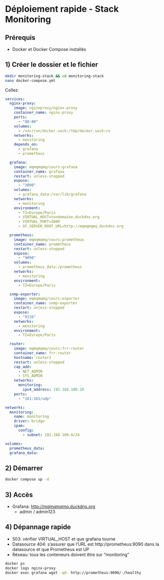 # Déploiement rapide - Stack Monitoring

## Prérequis

- Docker et Docker Compose installés

## 1) Créer le dossier et le fichier

```bash
mkdir monitoring-stack && cd monitoring-stack
nano docker-compose.yml
```

Collez:

```yaml
services:
  nginx-proxy:
    image: nginxproxy/nginx-proxy
    container_name: nginx-proxy
    ports:
      - "80:80"
    volumes:
      - /var/run/docker.sock:/tmp/docker.sock:ro
    networks:
      - monitoring
    depends_on:
      - grafana
      - prometheus

  grafana:
    image: mqmqmqmq/cours:grafana
    container_name: grafana
    restart: unless-stopped
    expose:
      - "3000"
    volumes:
      - grafana_data:/var/lib/grafana
    networks:
      - monitoring
    environment:
      - TZ=Europe/Paris
      - VIRTUAL_HOST=tondomaine.duckdns.org
      - VIRTUAL_PORT=3000
      - GF_SERVER_ROOT_URL=http://mqmqmqmq.duckdns.org

  prometheus:
    image: mqmqmqmq/cours:prometheus
    container_name: prometheus
    restart: unless-stopped
    expose:
      - "9090"
    volumes:
      - prometheus_data:/prometheus
    networks:
      - monitoring
    environment:
      - TZ=Europe/Paris

  snmp-exporter:
    image: mqmqmqmq/cours:exporter
    container_name: snmp-exporter
    restart: unless-stopped
    expose:
      - "9116"
    networks:
      - monitoring
    environment:
      - TZ=Europe/Paris

  router:
    image: mqmqmqmq/cours:frr-router
    container_name: frr-router
    hostname: router1
    restart: unless-stopped
    cap_add:
      - NET_ADMIN
      - SYS_ADMIN
    networks:
      monitoring:
        ipv4_address: 192.168.100.10
    ports:
      - "161:161/udp"

networks:
  monitoring:
    name: monitoring
    driver: bridge
    ipam:
      config:
        - subnet: 192.168.100.0/24

volumes:
  prometheus_data:
  grafana_data:
```

## 2) Démarrer

```bash
docker compose up -d
```


## 3) Accès

- Grafana: http://mqmqmqmq.duckdns.org
    - admin / admin123


## 4) Dépannage rapide

- 503: vérifier VIRTUAL_HOST et que grafana tourne
- Datasource 404: s’assurer que l’URL est http://prometheus:9090 dans la datasource et que Prometheus est UP
- Réseau: tous les conteneurs doivent être sur “monitoring”

```bash
docker ps
docker logs nginx-proxy
docker exec grafana wget -qO- http://prometheus:9090/-/healthy
```

